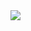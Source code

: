 <img src="https://user-images.githubusercontent.com/80210946/208149165-a3e402c8-0abd-4a34-a520-0a63326c4de5.png" />
